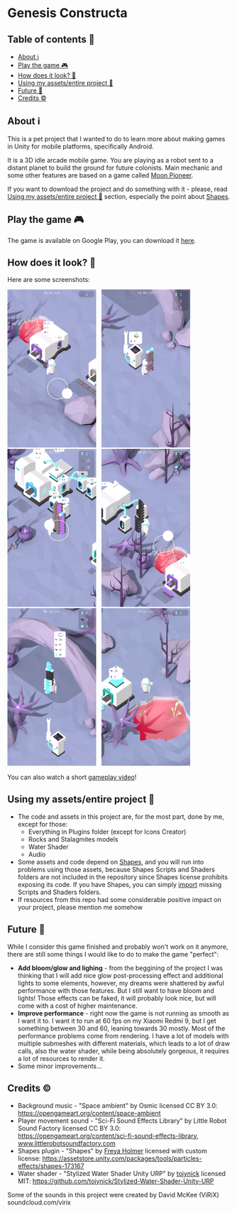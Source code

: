 # Genesis Constructa

## Table of contents :page_with_curl:

* [About :information_source:](#about-information_source)
* [Play the game :video_game:](#play-the-game-video_game)
* [How does it look? :eyes:](#how-does-it-look-eyes)
* [Using my assets/entire project :memo:](#using-my-assetsentire-project-memo)
* [Future :crystal_ball:](#future-crystal_ball)
* [Credits :copyright:](#credits-copyright)

## About :information_source:

This is a pet project that I wanted to do to learn more about making games in Unity for mobile platforms, specifically Android.

It is a 3D idle arcade mobile game. You are playing as a robot sent to a distant planet to build the ground for future colonists. Main mechanic and some other features are based on a game called [Moon Pioneer](https://play.google.com/store/apps/details?id=com.norwichsidegames.tothemoon).

If you want to download the project and do something with it - please, read [Using my assets/entire project :memo:](#using-my-assetsentire-project-memo) section, especially the point about [Shapes](https://assetstore.unity.com/packages/tools/particles-effects/shapes-173167).

## Play the game :video_game:

The game is available on Google Play, you can download it [here](https://play.google.com/store/apps/details?id=com.Ewsannne.GenesisConstructa).

## How does it look? :eyes:

Here are some screenshots:

<img src=Screenshots/Genesis_Constructa_screenshot_0.jpg width=200> &nbsp;
<img src=Screenshots/Genesis_Constructa_screenshot_1.jpg width=200> &nbsp;
<img src=Screenshots/Genesis_Constructa_screenshot_2.jpg width=200> &nbsp;
<img src=Screenshots/Genesis_Constructa_screenshot_3.jpg width=200> &nbsp;
<img src=Screenshots/Genesis_Constructa_screenshot_4.jpg width=200> &nbsp;
<img src=Screenshots/Genesis_Constructa_screenshot_5.jpg width=200>

You can also watch a short [gameplay video](https://youtu.be/bGs33GlWUW8)!

## Using my assets/entire project :memo:

- The code and assets in this project are, for the most part, done by me, except for those:
    * Everything in Plugins folder (except for Icons Creator)
    * Rocks and Stalagmites models
    * Water Shader
    * Audio
- Some assets and code depend on [Shapes](https://assetstore.unity.com/packages/tools/particles-effects/shapes-173167), and you will run into problems using those assets, because Shapes Scripts and Shaders folders are not included in the repository since Shapes license prohibits exposing its code. If you have Shapes, you can simply [import](https://docs.unity3d.com/Manual/upm-ui-import.html) missing Scripts and Shaders folders.
- If resources from this repo had some considerable positive impact on your project, please mention me somehow

## Future :crystal_ball:

While I consider this game finished and probably won't work on it anymore, there are still some things I would like to do to make the game "perfect":

- **Add bloom/glow and lighing** - from the beggining of the project I was thinking that I will add nice glow post-processing effect and additional lights to some elements, however, my dreams were shattered by awful performance with those features. But I still want to have bloom and lights! Those effects can be faked, it will probably look nice, but will come with a cost of higher maintenance.
- **Improve performance** - right now the game is not running as smooth as I want it to. I want it to run at 60 fps on my Xiaomi Redmi 9, but I get something between 30 and 60, leaning towards 30 mostly. Most of the performance problems come from rendering. I have a lot of models with multiple submeshes with different materials, which leads to a lot of draw calls, also the water shader, while being absolutely gorgeous, it requires a lot of resources to render it.
- Some minor improvements...

## Credits :copyright:

- Background music - "Space ambient" by Osmic licensed CC BY 3.0: https://opengameart.org/content/space-ambient
- Player movement sound - "Sci-Fi Sound Effects Library" by Little Robot Sound Factory licensed CC BY 3.0: https://opengameart.org/content/sci-fi-sound-effects-library, www.littlerobotsoundfactory.com
- Shapes plugin - "Shapes" by [Freya Holmer](https://acegikmo.com) licensed with custom license: https://assetstore.unity.com/packages/tools/particles-effects/shapes-173167
- Water shader - "Stylized Water Shader Unity URP" by [tojynick](https://tojynick.me) licensed MIT: https://github.com/tojynick/Stylized-Water-Shader-Unity-URP

Some of the sounds in this project were created by David McKee (ViRiX) soundcloud.com/virix
